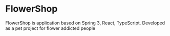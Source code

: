 # FlowerShop
FlowerShop is application based on Spring 3, React, TypeScript. Developed as a pet project for flower addicted people
